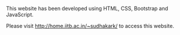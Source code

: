 This website has been developed using HTML, CSS, Bootstrap and JavaScript. 

Please visit http://home.iitb.ac.in/~sudhakark/ to access this website. 


